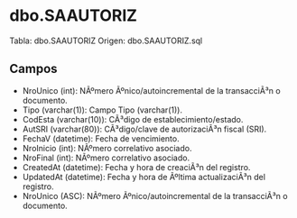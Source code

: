 ﻿# dbo.SAAUTORIZ

Tabla: dbo.SAAUTORIZ
Origen: dbo.SAAUTORIZ.sql

## Campos

- NroUnico (int): NÃºmero Ãºnico/autoincremental de la transacciÃ³n o documento.
- Tipo (varchar(1)): Campo Tipo (varchar(1)).
- CodEsta (varchar(10)): CÃ³digo de establecimiento/estado.
- AutSRI (varchar(80)): CÃ³digo/clave de autorizaciÃ³n fiscal (SRI).
- FechaV (datetime): Fecha de vencimiento.
- NroInicio (int): NÃºmero correlativo asociado.
- NroFinal (int): NÃºmero correlativo asociado.
- CreatedAt (datetime): Fecha y hora de creaciÃ³n del registro.
- UpdatedAt (datetime): Fecha y hora de Ãºltima actualizaciÃ³n del registro.
- NroUnico (ASC): NÃºmero Ãºnico/autoincremental de la transacciÃ³n o documento.

